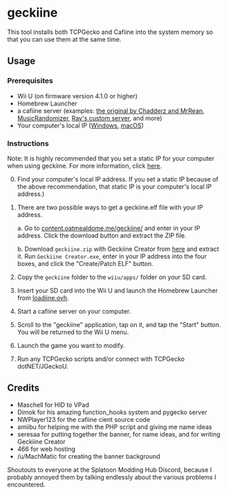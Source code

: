 # geckiine

This tool installs both TCPGecko and Cafiine into the system memory so that you can use them at the same time.

## Usage

### Prerequisites
* Wii U (on firmware version 4.1.0 or higher)
* Homebrew Launcher
* a cafiine server (examples: [the original by Chadderz and MrRean](https://github.com/MrRean/Cafiine-410-551/blob/master/server/cafiine_server.exe), [MusicRandomizer](https://github.com/OatmealDome/SplatoonUtilities/blob/master/MusicRandomizer/README.md), [Ray's custom server](https://github.com/Syroot/CafiineServer), and more)
* Your computer's local IP ([Windows](https://support.microsoft.com/en-us/help/15291/windows-find-pc-ip-address), [macOS](http://osxdaily.com/2010/11/21/find-ip-address-mac/))

### Instructions

Note: It is highly recommended that you set a static IP for your computer when using geckiine. For more information, click [here](https://github.com/OatmealDome/SplatoonUtilities/blob/master/Misc/StaticIPGuide.md).

0. Find your computer's local IP address. If you set a static IP because of the above recommendation, that static IP is your computer's local IP address.)
1. There are two possible ways to get a geckiine.elf file with your IP address.

   a. Go to [content.oatmealdome.me/geckiine/](https://content.oatmealdome.me/geckiine/) and enter in your IP address. Click the download button and extract the ZIP file.

   b. Download ```geckiine.zip``` with Geckiine Creator from [here](https://github.com/seresaa/geckiine-creator/releases/tag/v0.1) and extract it. Run ```Geckiine Creator.exe```, enter in your IP address into the four boxes, and click the "Create/Patch ELF" button.
3. Copy the ```geckiine``` folder to the ```wiiu/apps/``` folder on your SD card.
4. Insert your SD card into the Wii U and launch the Homebrew Launcher from [loadiine.ovh](http://loadiine.ovh).
5. Start a cafiine server on your computer.
6. Scroll to the "geckiine" application, tap on it, and tap the "Start" button. You will be returned to the Wii U menu.
7. Launch the game you want to modify.
8. Run any TCPGecko scripts and/or connect with TCPGecko dotNET/JGeckoU.

## Credits

* Maschell for HID to VPad
* Dimok for his amazing function_hooks system and pygecko server
* NWPlayer123 for the cafiine cient source code
* amiibu for helping me with the PHP script and giving me name ideas
* seresaa for putting together the banner, for name ideas, and for writing Geckiine Creator
* 466 for web hosting
* /u/MachMatic for creating the banner background

Shoutouts to everyone at the Splatoon Modding Hub Discord, because I probably annoyed them by talking endlessly about the various problems I encountered.
